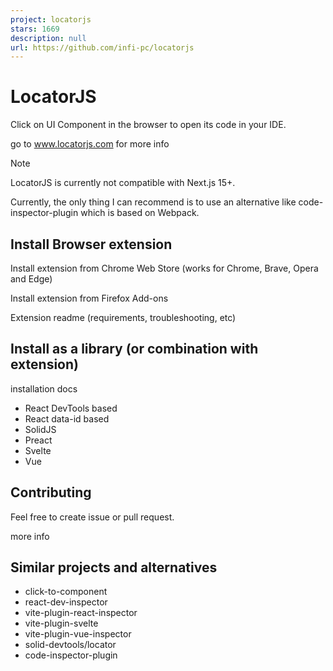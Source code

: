 ```yaml
---
project: locatorjs
stars: 1669
description: null
url: https://github.com/infi-pc/locatorjs
---
```


LocatorJS
=========

Click on UI Component in the browser to open its code in your IDE.

go to www.locatorjs.com for more info

Note

LocatorJS is currently not compatible with Next.js 15+.

Currently, the only thing I can recommend is to use an alternative like code-inspector-plugin which is based on Webpack.

Install Browser extension
-------------------------

Install extension from Chrome Web Store (works for Chrome, Brave, Opera and Edge)

Install extension from Firefox Add-ons

Extension readme (requirements, troubleshooting, etc)

Install as a library (or combination with extension)
----------------------------------------------------

installation docs

-   React DevTools based
-   React data-id based
-   SolidJS
-   Preact
-   Svelte
-   Vue

Contributing
------------

Feel free to create issue or pull request.

more info

Similar projects and alternatives
---------------------------------

-   click-to-component
-   react-dev-inspector
-   vite-plugin-react-inspector
-   vite-plugin-svelte
-   vite-plugin-vue-inspector
-   solid-devtools/locator
-   code-inspector-plugin
